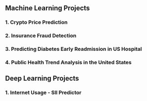 ## Machine Learning Projects

### 1. Crypto Price Prediction
### 2. Insurance Fraud Detection
### 3. Predicting Diabetes Early Readmission in US Hospital
### 4. Public Health Trend Analysis in the United States

## Deep Learning Projects

### 1. Internet Usage - SII Predictor
